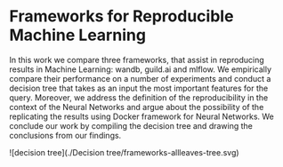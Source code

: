 # Frameworks for Reproducible Machine Learning

In this work we compare three frameworks, that assist in reproducing results in Machine Learning: wandb, guild.ai and mlflow. We empirically compare their performance on a number of experiments and conduct a decision tree that takes as an input the most important features for the query. Moreover, we address the definition of the reproducibility in the context of the Neural Networks and argue about the possibility of the replicating the results using Docker framework for Neural Networks. We conclude our work by compiling the decision tree and drawing the conclusions from our findings.

![decision tree](./Decision tree/frameworks-allleaves-tree.svg)

